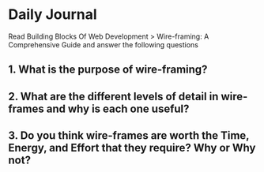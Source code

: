 # Daily Journal
Read Building Blocks Of Web Development > Wire-framing: A Comprehensive Guide and answer the following questions
## 1. What is the purpose of wire-framing?


## 2. What are the different levels of detail in wire-frames and why is each one useful?


## 3. Do you think wire-frames are worth the Time, Energy, and Effort that they require? Why or Why not?
    